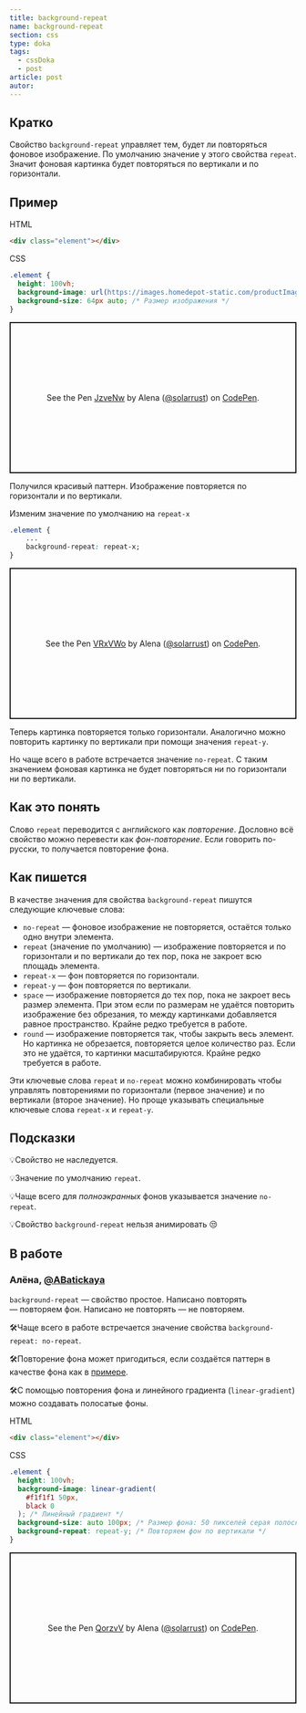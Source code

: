 ```yaml
---
title: background-repeat
name: background-repeat
section: css
type: doka
tags:
  - cssDoka
  - post
article: post
autor:
---
```


## Кратко

Свойство `background-repeat` управляет тем, будет ли повторяться фоновое изображение. По умолчанию значение у этого свойства `repeat`. Значит фоновая картинка будет повторяться по вертикали и по горизонтали.

## Пример

HTML

```html
<div class="element"></div>
```

CSS

```css
.element {
  height: 100vh;
  background-image: url(https://images.homedepot-static.com/productImages/3e6f74e5-e705-4f37-b2ce-e2db91463d70/svn/york-wallcoverings-wallpaper-dy0208-64_1000.jpg);
  background-size: 64px auto; /* Размер изображения */
}
```

<p class="codepen" data-height="265" data-theme-id="light" data-default-tab="css,result" data-user="solarrust" data-slug-hash="JzveNw" style="height: 265px; box-sizing: border-box; display: flex; align-items: center; justify-content: center; border: 2px solid; margin: 1em 0; padding: 1em;" data-pen-title="JzveNw">
  <span>See the Pen <a href="https://codepen.io/solarrust/pen/JzveNw">
  JzveNw</a> by Alena (<a href="https://codepen.io/solarrust">@solarrust</a>)
  on <a href="https://codepen.io">CodePen</a>.</span>
</p>

Получился красивый паттерн. Изображение повторяется по горизонтали и по вертикали.

Изменим значение по умолчанию на `repeat-x`

```css
.element {
	...
	background-repeat: repeat-x;
}
```

<p class="codepen" data-height="265" data-theme-id="light" data-default-tab="css,result" data-user="solarrust" data-slug-hash="VRxVWo" style="height: 265px; box-sizing: border-box; display: flex; align-items: center; justify-content: center; border: 2px solid; margin: 1em 0; padding: 1em;" data-pen-title="VRxVWo">
  <span>See the Pen <a href="https://codepen.io/solarrust/pen/VRxVWo">
  VRxVWo</a> by Alena (<a href="https://codepen.io/solarrust">@solarrust</a>)
  on <a href="https://codepen.io">CodePen</a>.</span>
</p>

Теперь картинка повторяется только горизонтали. Аналогично можно повторить картинку по вертикали при помощи значения `repeat-y`.

Но чаще всего в работе встречается значение `no-repeat`. С таким значением фоновая картинка не будет повторяться ни по горизонтали ни по вертикали.

## Как это понять

Слово `repeat` переводится с английского как _повторение_. Дословно всё свойство можно перевести как _фон-повторение_. Если говорить по-русски, то получается повторение фона.

## Как пишется

В качестве значения для свойства `background-repeat` пишутся следующие ключевые слова:

- `no-repeat` — фоновое изображение не повторяется, остаётся только одно внутри элемента.
- `repeat` (значение по умолчанию) — изображение повторяется и по горизонтали и по вертикали до тех пор, пока не закроет всю площадь элемента.
- `repeat-x` — фон повторяется по горизонтали.
- `repeat-y` — фон повторяется по вертикали.
- `space` — изображение повторяется до тех пор, пока не закроет весь размер элемента. При этом если по размерам не удаётся повторить изображение без обрезания, то между картинками добавляется равное пространство. Крайне редко требуется в работе.
- `round` — изображение повторяется так, чтобы закрыть весь элемент. Но картинка не обрезается, повторяется целое количество раз. Если это не удаётся, то картинки масштабируются. Крайне редко требуется в работе.

Эти ключевые слова `repeat` и `no-repeat` можно комбинировать чтобы управлять повторениями по горизонтали (первое значение) и по вертикали (второе значение). Но проще указывать специальные ключевые слова `repeat-x` и `repeat-y`.

## Подсказки

💡Свойство не наследуется.

💡Значение по умолчанию `repeat`.

💡Чаще всего для _полноэкранных_ фонов указывается значение `no-repeat`.

💡Свойство `background-repeat` нельзя анимировать 😒

## В работе

<h3>Алёна, <a href="https://twitter.com/ABatickaya" target="_blank" rel="nofollow noopener noreferrer" class="twitter">@ABatickaya</a></h3>

`background-repeat` — свойство простое. Написано повторять — повторяем фон. Написано не повторять — не повторяем.

🛠Чаще всего в работе встречается значение свойства `background-repeat: no-repeat`.

🛠Повторение фона может пригодиться, если создаётся паттерн в качестве фона как в [примере]().

🛠С помощью повторения фона и линейного градиента (`linear-gradient`) можно создавать полосатые фоны.

HTML

```html
<div class="element"></div>
```

CSS

```css
.element {
  height: 100vh;
  background-image: linear-gradient(
    #f1f1f1 50px,
    black 0
  ); /* Линейный градиент */
  background-size: auto 100px; /* Размер фона: 50 пикселей серая полоска + 50 пикселей чёрная полоска */
  background-repeat: repeat-y; /* Повторяем фон по вертикали */
}
```

<p class="codepen" data-height="265" data-theme-id="light" data-default-tab="css,result" data-user="solarrust" data-slug-hash="QorzvV" style="height: 265px; box-sizing: border-box; display: flex; align-items: center; justify-content: center; border: 2px solid; margin: 1em 0; padding: 1em;" data-pen-title="QorzvV">
  <span>See the Pen <a href="https://codepen.io/solarrust/pen/QorzvV">
  QorzvV</a> by Alena (<a href="https://codepen.io/solarrust">@solarrust</a>)
  on <a href="https://codepen.io">CodePen</a>.</span>
</p>
<script async src="https://static.codepen.io/assets/embed/ei.js"></script>
